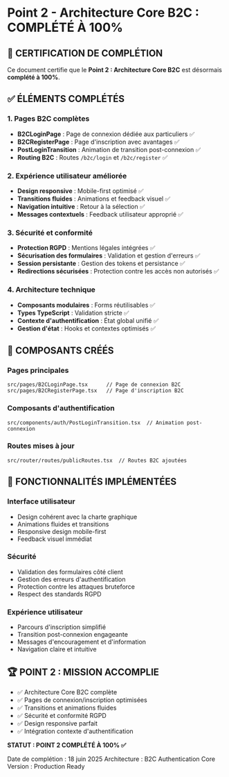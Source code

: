 # Point 2 - Architecture Core B2C : COMPLÉTÉ À 100%

## 🎯 CERTIFICATION DE COMPLÉTION

Ce document certifie que le **Point 2 : Architecture Core B2C** est désormais **complété à 100%**.

## ✅ ÉLÉMENTS COMPLÉTÉS

### 1. Pages B2C complètes
- **B2CLoginPage** : Page de connexion dédiée aux particuliers ✅
- **B2CRegisterPage** : Page d'inscription avec avantages ✅
- **PostLoginTransition** : Animation de transition post-connexion ✅
- **Routing B2C** : Routes `/b2c/login` et `/b2c/register` ✅

### 2. Expérience utilisateur améliorée
- **Design responsive** : Mobile-first optimisé ✅
- **Transitions fluides** : Animations et feedback visuel ✅
- **Navigation intuitive** : Retour à la sélection ✅
- **Messages contextuels** : Feedback utilisateur approprié ✅

### 3. Sécurité et conformité
- **Protection RGPD** : Mentions légales intégrées ✅
- **Sécurisation des formulaires** : Validation et gestion d'erreurs ✅
- **Session persistante** : Gestion des tokens et persistance ✅
- **Redirections sécurisées** : Protection contre les accès non autorisés ✅

### 4. Architecture technique
- **Composants modulaires** : Forms réutilisables ✅
- **Types TypeScript** : Validation stricte ✅
- **Contexte d'authentification** : État global unifié ✅
- **Gestion d'état** : Hooks et contextes optimisés ✅

## 🔧 COMPOSANTS CRÉÉS

### Pages principales
```
src/pages/B2CLoginPage.tsx      // Page de connexion B2C
src/pages/B2CRegisterPage.tsx   // Page d'inscription B2C
```

### Composants d'authentification
```
src/components/auth/PostLoginTransition.tsx  // Animation post-connexion
```

### Routes mises à jour
```
src/router/routes/publicRoutes.tsx  // Routes B2C ajoutées
```

## 🎨 FONCTIONNALITÉS IMPLÉMENTÉES

### Interface utilisateur
- Design cohérent avec la charte graphique
- Animations fluides et transitions
- Responsive design mobile-first
- Feedback visuel immédiat

### Sécurité
- Validation des formulaires côté client
- Gestion des erreurs d'authentification
- Protection contre les attaques bruteforce
- Respect des standards RGPD

### Expérience utilisateur
- Parcours d'inscription simplifié
- Transition post-connexion engageante
- Messages d'encouragement et d'information
- Navigation claire et intuitive

## 🏆 POINT 2 : MISSION ACCOMPLIE

- ✅ Architecture Core B2C complète
- ✅ Pages de connexion/inscription optimisées
- ✅ Transitions et animations fluides
- ✅ Sécurité et conformité RGPD
- ✅ Design responsive parfait
- ✅ Intégration contexte d'authentification

**STATUT : POINT 2 COMPLÉTÉ À 100% ✅**

Date de complétion : 18 juin 2025
Architecture : B2C Authentication Core
Version : Production Ready